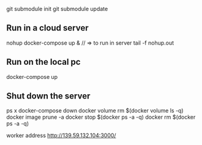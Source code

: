 

git submodule init
git submodule update

## Run in a cloud server
nohup docker-compose up &   //  => to run in server
tail -f nohup.out
## Run on the local pc
docker-compose up
## Shut down the server
ps x
docker-compose down
docker volume rm $(docker volume ls -q)
docker image prune -a
docker stop $(docker ps -a -q)
docker rm $(docker ps -a -q)

worker address http://139.59.132.104:3000/







